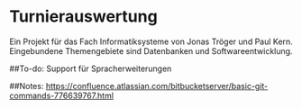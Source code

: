 # Turnierauswertung

  Ein Projekt für das Fach Informatiksysteme von Jonas Tröger und Paul Kern.
  Eingebundene Themengebiete sind Datenbanken und Softwareentwicklung.


##To-do:
  Support für Spracherweiterungen


##Notes:
	https://confluence.atlassian.com/bitbucketserver/basic-git-commands-776639767.html